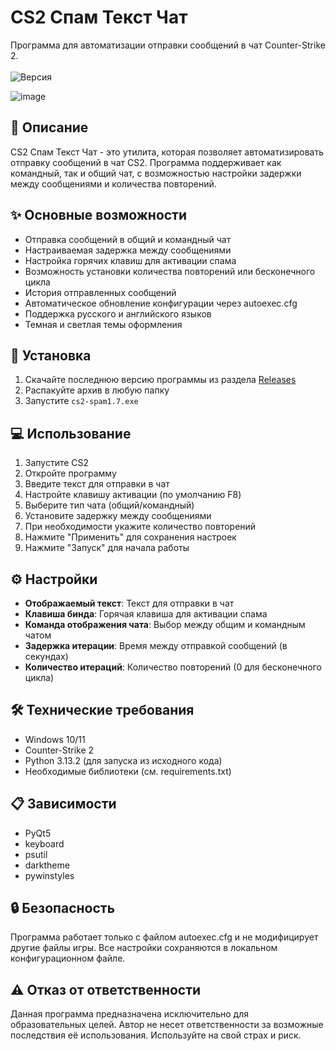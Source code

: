  



# CS2 Спам Текст Чат

Программа для автоматизации отправки сообщений в чат Counter-Strike 2.<br><br>
![Версия](https://img.shields.io/badge/Версия-1.7-blue.svg)

![image](https://github.com/user-attachments/assets/457c6023-3670-4715-9551-0919215ddd0f)



## 📝 Описание

CS2 Спам Текст Чат - это утилита, которая позволяет автоматизировать отправку сообщений в чат CS2. Программа поддерживает как командный, так и общий чат, с возможностью настройки задержки между сообщениями и количества повторений.

## ✨ Основные возможности

- Отправка сообщений в общий и командный чат
- Настраиваемая задержка между сообщениями
- Настройка горячих клавиш для активации спама
- Возможность установки количества повторений или бесконечного цикла
- История отправленных сообщений
- Автоматическое обновление конфигурации через autoexec.cfg
- Поддержка русского и английского языков
- Темная и светлая темы оформления

## 🚀 Установка

1. Скачайте последнюю версию программы из раздела [Releases](https://github.com/metros-software/cs-spam/releases)
2. Распакуйте архив в любую папку
3. Запустите `cs2-spam1.7.exe`

## 💻 Использование

1. Запустите CS2
2. Откройте программу
3. Введите текст для отправки в чат
4. Настройте клавишу активации (по умолчанию F8)
5. Выберите тип чата (общий/командный)
6. Установите задержку между сообщениями
7. При необходимости укажите количество повторений
8. Нажмите "Применить" для сохранения настроек
9. Нажмите "Запуск" для начала работы

## ⚙️ Настройки

- **Отображаемый текст**: Текст для отправки в чат
- **Клавиша бинда**: Горячая клавиша для активации спама
- **Команда отображения чата**: Выбор между общим и командным чатом
- **Задержка итерации**: Время между отправкой сообщений (в секундах)
- **Количество итераций**: Количество повторений (0 для бесконечного цикла)

## 🛠️ Технические требования

- Windows 10/11
- Counter-Strike 2
- Python 3.13.2 (для запуска из исходного кода)
- Необходимые библиотеки (см. requirements.txt)

## 📋 Зависимости

- PyQt5
- keyboard
- psutil
- darktheme
- pywinstyles

## 🔒 Безопасность

Программа работает только с файлом autoexec.cfg и не модифицирует другие файлы игры. Все настройки сохраняются в локальном конфигурационном файле.


## ⚠️ Отказ от ответственности

Данная программа предназначена исключительно для образовательных целей. Автор не несет ответственности за возможные последствия её использования. Используйте на свой страх и риск. 
